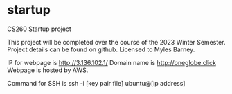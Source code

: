 # startup
CS260 Startup project

This project will be completed over the course of the 2023 Winter Semester.
Project details can be found on github.
Licensed to Myles Barney.

IP for webpage is http://3.136.102.1/
Domain name is http://oneglobe.click
Webpage is hosted by AWS.

Command for SSH is ssh -i [key pair file] ubuntu@[ip address]
